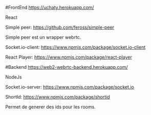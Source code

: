 #FrontEnd
https://uchaty.herokuapp.com/

React

Simple peer: https://github.com/feross/simple-peer

Simple peer est un wrapper webrtc.

Socket.io-client: https://www.npmjs.com/package/socket.io-client

React Player: https://www.npmjs.com/package/react-player


#Backend
https://web2-webrtc-backend.herokuapp.com/

NodeJs

Socket.io-server: https://www.npmjs.com/package/socket.io

ShortId: https://www.npmjs.com/package/shortid

Permet de generer des ids pour les rooms.






